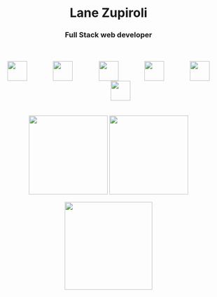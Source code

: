 <div display="inline_block" align="center">
 <h1>Lane Zupiroli</h1>
 <h3>Full Stack web developer</h3>
</div>

</br>
</br>

<div style="display: inline_block" align="center">
  <img align="center" height="45" width="45" src="https://cdn.jsdelivr.net/gh/devicons/devicon/icons/react/react-original.svg" />
  &nbsp;&nbsp;&nbsp;&nbsp;&nbsp;&nbsp;&nbsp;&nbsp;&nbsp;&nbsp;&nbsp;&nbsp;&nbsp;
  <img align="center" height="45" width="45" src="https://cdn.jsdelivr.net/gh/devicons/devicon/icons/html5/html5-original.svg" />
  &nbsp;&nbsp;&nbsp;&nbsp;&nbsp;&nbsp;&nbsp;&nbsp;&nbsp;&nbsp;&nbsp;&nbsp;&nbsp;
  <img align="center" height="45" width="45" src="https://cdn.jsdelivr.net/gh/devicons/devicon/icons/css3/css3-original.svg" />
  &nbsp;&nbsp;&nbsp;&nbsp;&nbsp;&nbsp;&nbsp;&nbsp;&nbsp;&nbsp;&nbsp;&nbsp;&nbsp;
  <img align="center" height="45" width="45" src="https://cdn.jsdelivr.net/gh/devicons/devicon/icons/nodejs/nodejs-original.svg" />
  &nbsp;&nbsp;&nbsp;&nbsp;&nbsp;&nbsp;&nbsp;&nbsp;&nbsp;&nbsp;&nbsp;&nbsp;&nbsp;
  <img align="center" height="45" width="45" src="https://cdn.jsdelivr.net/gh/devicons/devicon/icons/javascript/javascript-original.svg" />
  &nbsp;&nbsp;&nbsp;&nbsp;&nbsp;&nbsp;&nbsp;&nbsp;&nbsp;&nbsp;&nbsp;&nbsp;&nbsp;
  <img align="center" height="45" width="45" src="https://cdn.jsdelivr.net/gh/devicons/devicon/icons/php/php-plain.svg" />
</div>

</br>
</br>

<div display="inline_block" align="center">
 <img align="center"  height="180" src="https://github-readme-stats.vercel.app/api/top-langs/?username=noriuki&layout=compact&langs_count=8&theme=jolly"/>
 <img align="center"  height="180" src="https://github-readme-stats.vercel.app/api?username=noriuki&show_icons=true&theme=jolly&hide=issues"/>
</div>
</br>
<div display="inline_block" align="center">
  <img align="center"  height="200" src="https://github.com/noriuki/noriuki/blob/output/github-contribution-grid-snake.svg"/>
</div>
